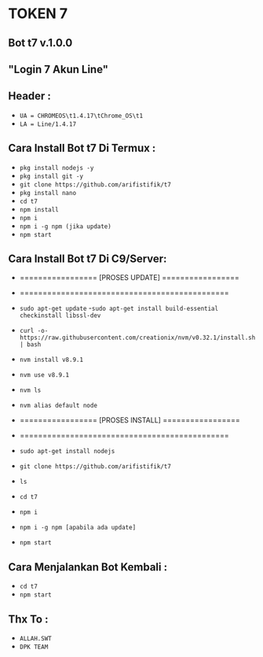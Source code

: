 # TOKEN 7
Bot t7 v.1.0.0
------
"Login 7 Akun Line"
------
Header :
------
- `UA = CHROMEOS\t1.4.17\tChrome_OS\t1`
- `LA = Line/1.4.17`

Cara Install Bot t7 Di Termux :
------
- `pkg install nodejs -y`
- `pkg install git -y`
- `git clone https://github.com/arifistifik/t7`
- `pkg install nano`
- `cd t7`
- `npm install`
- `npm i`
- `npm i -g npm (jika update)`
- `npm start`

Cara Install Bot t7 Di C9/Server:
------
- =================  [PROSES UPDATE]  =================
- ==============================================

- `sudo apt-get update`
-`sudo apt-get install build-essential checkinstall libssl-dev`
- `curl -o- https://raw.githubusercontent.com/creationix/nvm/v0.32.1/install.sh | bash`
- `nvm install v8.9.1`
- `nvm use v8.9.1`
- `nvm ls`
- `nvm alias default node`
- =================  [PROSES INSTALL]  =================
- ==============================================
- `sudo apt-get install nodejs`
- `git clone https://github.com/arifistifik/t7`
- `ls`
- `cd t7`
- `npm i`
- `npm i -g npm [apabila ada update]`
- `npm start`

Cara Menjalankan Bot Kembali :
------
- `cd t7`
- `npm start`

Thx To :
------
- `ALLAH.SWT`
- `DPK TEAM`



